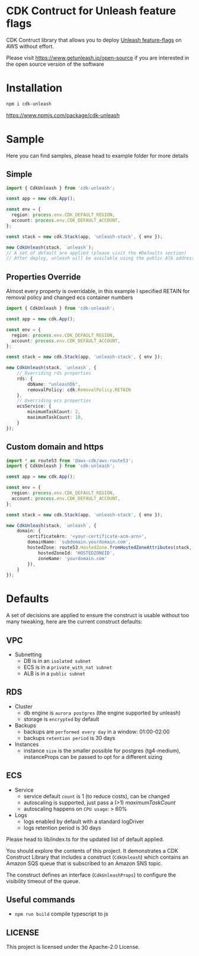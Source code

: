 # CDK Contruct for Unleash feature flags

CDK Contruct library that allows you to deploy [Unleash feature-flags](https://www.getunleash.io/) on AWS without effort.

Please visit https://www.getunleash.io/open-source if you are interested in the open source version of the software

# Installation

```bash
npm i cdk-unleash
```
https://www.npmjs.com/package/cdk-unleash

# Sample
Here you can find samples, please head to example folder for more details


## Simple
```ts
import { CdkUnleash } from 'cdk-unleash';

const app = new cdk.App();

const env = {
  region: process.env.CDK_DEFAULT_REGION,
  account: process.env.CDK_DEFAULT_ACCOUNT,
};

const stack = new cdk.Stack(app, 'unleash-stack', { env });

new CdkUnleash(stack, `unleash`);
// A set of default are applied (please visit the #Defaults section)
// After deploy, unleash will be available using the public Alb address (see outputs)
```


## Properties Override
Almost every property is overridable, in this example I specified RETAIN for removal policy and changed ecs container numbers
```ts
import { CdkUnleash } from 'cdk-unleash';

const app = new cdk.App();

const env = {
  region: process.env.CDK_DEFAULT_REGION,
  account: process.env.CDK_DEFAULT_ACCOUNT,
};

const stack = new cdk.Stack(app, 'unleash-stack', { env });

new CdkUnleash(stack, `unleash`, {
    // Overriding rds properties
    rds: {
        dbName: "unleashDb",
        removalPolicy: cdk.RemovalPolicy.RETAIN
    },
    // Overriding ecs properties
    ecsService: {
        minimumTaskCount: 2,
        maximumTaskCount: 10,
    }
});
```

## Custom domain and https
```ts
import * as route53 from '@aws-cdk/aws-route53';
import { CdkUnleash } from 'cdk-unleash';

const app = new cdk.App();

const env = {
  region: process.env.CDK_DEFAULT_REGION,
  account: process.env.CDK_DEFAULT_ACCOUNT,
};

const stack = new cdk.Stack(app, 'unleash-stack', { env });

new CdkUnleash(stack, `unleash`, {
    domain: {
        certificateArn: '<your-certificate-acm-arn>',
        domainName: 'subdomain.yourdomain.com',
        hostedZone: route53.HostedZone.fromHostedZoneAttributes(stack, 'HostedZone', {
            hostedZoneId: 'HOSTEDZONEID',
            zoneName: 'yourdomain.com'
        }),
    }
});
```


# Defaults

A set of decisions are applied to ensure the construct is usable without too many tweaking, here are the current construct defaults:

## VPC
* Subnetting
    * DB is in an `isolated subnet`
    * ECS is in a `private_with_nat subnet`
    * ALB is in a `public subnet`

## RDS
* Cluster
    * db engine is `aurora postgres` (the engine supported by unleash)
    * storage is `encrypted` by default
* Backups
    * backups are `performed every day` in a window: 01:00-02:00
    * backups `retention period` is 30 days
* Instances
    * instance `size` is the smaller possible for postgres (tg4-medium), instanceProps can be passed to opt for a different sizing

## ECS
* Service
    * service default `count` is 1 (to reduce costs), can be changed
    * autoscaling is supported, just pass a (>1) _maximumTaskCount_
    * autoscaling happens on `CPU usage`: > 60%
* Logs
    * logs enabled by default with a standard logDriver
    * logs retention period is 30 days


Please head to lib/index.ts for the updated list of default applied.




You should explore the contents of this project. It demonstrates a CDK Construct Library that includes a construct (`CdkUnleash`)
which contains an Amazon SQS queue that is subscribed to an Amazon SNS topic.

The construct defines an interface (`CdkUnleashProps`) to configure the visibility timeout of the queue.

## Useful commands

 * `npm run build`   compile typescript to js

## LICENSE
This project is licensed under the Apache-2.0 License.

